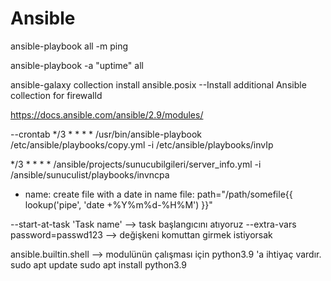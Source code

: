 # Ansible

ansible-playbook all -m ping 

ansible-playbook -a "uptime" all

ansible-galaxy collection install ansible.posix  --Install additional Ansible collection for firewalld


https://docs.ansible.com/ansible/2.9/modules/

--crontab
*/3 * * * * /usr/bin/ansible-playbook /etc/ansible/playbooks/copy.yml -i /etc/ansible/playbooks/invIp

*/3 * * * * /ansible/projects/sunucubilgileri/server_info.yml -i /ansible/sunuculist/playbooks/invncpa
- name: create file with a date in name
  file: path="/path/somefile{{ lookup('pipe', 'date +%Y%m%d-%H%M') }}"


--start-at-task 'Task name'  --> task başlangıcını atıyoruz
--extra-vars password=passwd123  --> değişkeni komuttan girmek istiyorsak
 

 ansible.builtin.shell  --> modulünün çalışması için python3.9 'a ihtiyaç vardır.
sudo apt update
sudo apt install python3.9